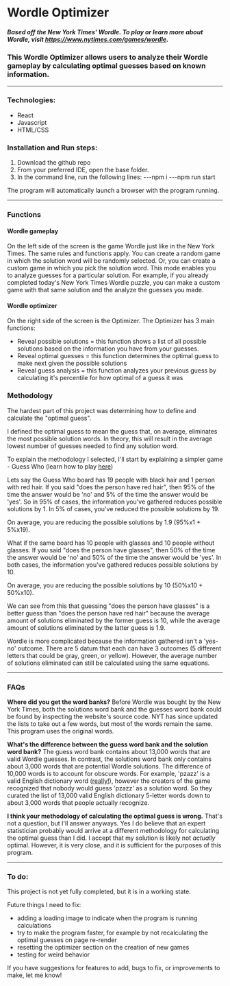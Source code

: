 # Wordle Optimizer
##### Based off the New York Times' Wordle. To play or learn more about Wordle, visit https://www.nytimes.com/games/wordle.

### This Wordle Optimizer allows users to analyze their Wordle gameplay by calculating optimal guesses based on known information.

---

### Technologies:
- React
- Javascript
- HTML/CSS

### Installation and Run steps:
1. Download the github repo
2. From your preferred IDE, open the base folder.
3. In the command line, run the following lines:
---npm i
---npm run start
  
  The program will automatically launch a browser with the program running.
  

---
  
  
### Functions
#### Wordle gameplay
On the left side of the screen is the game Wordle just like in the New York Times. The same rules and functions apply.
You can create a random game in which the solution word will be randomly selected.
Or, you can create a custom game in which you pick the solution word. This mode enables you to analyze guesses for a particular solution. For example, if you already completed today's New York Times Wordle puzzle, you can make a custom game with that same solution and the analyze the guesses you made.

#### Wordle optimizer
On the right side of the screen is the Optimizer. The Optimizer has 3 main functions:
- Reveal possible solutions = this function shows a list of all possible solutions based on the information you have from your guesses.
- Reveal optimal guesses = this function determines the optimal guess to make next given the possible solutions
- Reveal guess analysis = this function analyzes your previous guess by calculating it's percentile for how optimal of a guess it was

### Methodology
The hardest part of this project was determining how to define and calculate the "optimal guess".

I defined the optimal guess to mean the guess that, on average, eliminates the most possible solution words. In theory, this will result in the average lowest number of guesses needed to find any solution word.


To explain the methodology I selected, I'll start by explaining a simpler game - Guess Who (learn how to play [here](https://www.ultraboardgames.com/guess-who/game-rules.php))

Lets say the Guess Who board has 19 people with black hair and 1 person with red hair. If you said "does the person have red hair", then 95% of the time the answer would be 'no' and 5% of the time the answer would be 'yes'. So in 95% of cases, the information you've gathered reduces possible solutions by 1. In 5% of cases, you've reduced the possible solutions by 19. 

On average, you are reducing the possible solutions by 1.9 (95%x1 + 5%x19).

What if the same board has 10 people with glasses and 10 people without glasses. If you said "does the person have glasses", then 50% of the time the answer would be 'no' and 50% of the time the answer would be 'yes'. In both cases, the information you've gathered reduces possible solutions by 10. 

On average, you are reducing the possible solutions by 10 (50%x10 + 50%x10).

We can see from this that guessing "does the person have glasses" is a better guess than "does the person have red hair" because the average amount of solutions eliminated by the former guess is 10, while the average amount of solutions eliminated by the latter guess is 1.9.


Wordle is more complicated because the information gathered isn't a 'yes-no' outcome. There are 5 datum that each can have 3 outcomes (5 different letters that could be gray, green, or yellow). However, the average number of solutions eliminated can still be calculated using the same equations. 

--- 

### FAQs

**Where did you get the word banks?** Before Wordle was bought by the New York Times, both the solutions word bank and the guesses word bank could be found by inspecting the website's source code. NYT has since updated the lists to take out a few words, but most of the words remain the same. This program uses the original words.

**What's the difference between the guess word bank and the solution word bank?** The guess word bank contains about 13,000 words that are valid Wordle guesses. In contrast, the solutions word bank only contains about 3,000 words that are potential Wordle solutions. The difference of 10,000 words is to account for obscure words. For example, 'pzazz' is a valid English dictionary word ([really!](https://www.dictionary.com/browse/pzazz)), however the creators of the game recognized that nobody would guess 'pzazz' as a solution word. So they curated the list of 13,000 valid English dictionary 5-letter words down to about 3,000 words that people actually recognize.

**I think your methodology of calculating the optimal guess is wrong.** That's not a question, but I'll answer anyways. Yes I do believe that an expert statistician probably would arrive at a different methodology for calculating the optimal guess than I did. I accept that my solution is likely not *actually* optimal. However, it is very close, and it is sufficient for the purposes of this program. 

---

### To do:
This project is not yet fully completed, but it is in a working state.

Future things I need to fix:
- adding a loading image to indicate when the program is running calculations
- try to make the program faster, for example by not recalculating the optimal guesses on page re-render 
- resetting the optimizer section on the creation of new games
- testing for weird behavior

If you have suggestions for features to add, bugs to fix, or improvements to make, let me know!
